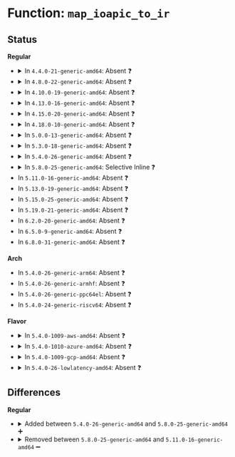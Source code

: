 # Function: <code>map_ioapic_to_ir</code>

## Status
<b>Regular</b>
<ul>
<li>
<details>
<summary>In <code>4.4.0-21-generic-amd64</code>: Absent ❓</summary>

```json
{
  "name": "map_ioapic_to_ir",
  "collision_type": "Unique Static",
  "inline_type": "Full",
  "funcs": [
    {
      "addr": 18446744071584335953,
      "name": "map_ioapic_to_ir",
      "external": false,
      "loc": "drivers/iommu/intel_irq_remapping.c:213",
      "file": "drivers/iommu/intel_irq_remapping.c",
      "inline": "not declared, inlined",
      "caller_inline": [
        "drivers/iommu/intel_irq_remapping.c:intel_get_ir_irq_domain"
      ],
      "caller_func": []
    }
  ],
  "symbols": []
}
```
</details>
</li>
<li>
<details>
<summary>In <code>4.8.0-22-generic-amd64</code>: Absent ❓</summary>

```json
{
  "name": "map_ioapic_to_ir",
  "collision_type": "Unique Static",
  "inline_type": "Full",
  "funcs": [
    {
      "addr": 18446744071584682972,
      "name": "map_ioapic_to_ir",
      "external": false,
      "loc": "drivers/iommu/intel_irq_remapping.c:213",
      "file": "drivers/iommu/intel_irq_remapping.c",
      "inline": "not declared, inlined",
      "caller_inline": [
        "drivers/iommu/intel_irq_remapping.c:intel_get_ir_irq_domain"
      ],
      "caller_func": []
    }
  ],
  "symbols": []
}
```
</details>
</li>
<li>
<details>
<summary>In <code>4.10.0-19-generic-amd64</code>: Absent ❓</summary>

```json
{
  "name": "map_ioapic_to_ir",
  "collision_type": "Unique Static",
  "inline_type": "Full",
  "funcs": [
    {
      "addr": 18446744071584869532,
      "name": "map_ioapic_to_ir",
      "external": false,
      "loc": "drivers/iommu/intel_irq_remapping.c:213",
      "file": "drivers/iommu/intel_irq_remapping.c",
      "inline": "not declared, inlined",
      "caller_inline": [
        "drivers/iommu/intel_irq_remapping.c:intel_get_ir_irq_domain"
      ],
      "caller_func": []
    }
  ],
  "symbols": []
}
```
</details>
</li>
<li>
<details>
<summary>In <code>4.13.0-16-generic-amd64</code>: Absent ❓</summary>

```json
{
  "name": "map_ioapic_to_ir",
  "collision_type": "Unique Static",
  "inline_type": "Full",
  "funcs": [
    {
      "addr": 18446744071584958640,
      "name": "map_ioapic_to_ir",
      "external": false,
      "loc": "drivers/iommu/intel_irq_remapping.c:213",
      "file": "drivers/iommu/intel_irq_remapping.c",
      "inline": "not declared, inlined",
      "caller_inline": [
        "drivers/iommu/intel_irq_remapping.c:intel_get_ir_irq_domain"
      ],
      "caller_func": []
    }
  ],
  "symbols": []
}
```
</details>
</li>
<li>
<details>
<summary>In <code>4.15.0-20-generic-amd64</code>: Absent ❓</summary>

```json
{
  "name": "map_ioapic_to_ir",
  "collision_type": "Unique Static",
  "inline_type": "Full",
  "funcs": [
    {
      "addr": 18446744071585379920,
      "name": "map_ioapic_to_ir",
      "external": false,
      "loc": "drivers/iommu/intel_irq_remapping.c:214",
      "file": "drivers/iommu/intel_irq_remapping.c",
      "inline": "not declared, inlined",
      "caller_inline": [
        "drivers/iommu/intel_irq_remapping.c:intel_get_ir_irq_domain"
      ],
      "caller_func": []
    }
  ],
  "symbols": []
}
```
</details>
</li>
<li>
<details>
<summary>In <code>4.18.0-10-generic-amd64</code>: Absent ❓</summary>

```json
{
  "name": "map_ioapic_to_ir",
  "collision_type": "Unique Static",
  "inline_type": "Full",
  "funcs": [
    {
      "addr": 18446744071585623044,
      "name": "map_ioapic_to_ir",
      "external": false,
      "loc": "drivers/iommu/intel_irq_remapping.c:214",
      "file": "drivers/iommu/intel_irq_remapping.c",
      "inline": "not declared, inlined",
      "caller_inline": [
        "drivers/iommu/intel_irq_remapping.c:intel_get_ir_irq_domain",
        "drivers/iommu/intel_irq_remapping.c:intel_prepare_irq_remapping"
      ],
      "caller_func": []
    }
  ],
  "symbols": []
}
```
</details>
</li>
<li>
<details>
<summary>In <code>5.0.0-13-generic-amd64</code>: Absent ❓</summary>

```json
{
  "name": "map_ioapic_to_ir",
  "collision_type": "Unique Static",
  "inline_type": "Full",
  "funcs": [
    {
      "addr": 18446744071585750196,
      "name": "map_ioapic_to_ir",
      "external": false,
      "loc": "drivers/iommu/intel_irq_remapping.c:216",
      "file": "drivers/iommu/intel_irq_remapping.c",
      "inline": "not declared, inlined",
      "caller_inline": [
        "drivers/iommu/intel_irq_remapping.c:intel_get_ir_irq_domain",
        "drivers/iommu/intel_irq_remapping.c:intel_prepare_irq_remapping"
      ],
      "caller_func": []
    }
  ],
  "symbols": []
}
```
</details>
</li>
<li>
<details>
<summary>In <code>5.3.0-18-generic-amd64</code>: Absent ❓</summary>

```json
{
  "name": "map_ioapic_to_ir",
  "collision_type": "Unique Static",
  "inline_type": "Full",
  "funcs": [
    {
      "addr": 18446744071585981936,
      "name": "map_ioapic_to_ir",
      "external": false,
      "loc": "drivers/iommu/intel_irq_remapping.c:216",
      "file": "drivers/iommu/intel_irq_remapping.c",
      "inline": "not declared, inlined",
      "caller_inline": [
        "drivers/iommu/intel_irq_remapping.c:intel_get_ir_irq_domain",
        "drivers/iommu/intel_irq_remapping.c:intel_prepare_irq_remapping"
      ],
      "caller_func": []
    }
  ],
  "symbols": []
}
```
</details>
</li>
<li>
<details>
<summary>In <code>5.4.0-26-generic-amd64</code>: Absent ❓</summary>

```json
{
  "name": "map_ioapic_to_ir",
  "collision_type": "Unique Static",
  "inline_type": "Full",
  "funcs": [
    {
      "addr": 18446744071586128944,
      "name": "map_ioapic_to_ir",
      "external": false,
      "loc": "drivers/iommu/intel_irq_remapping.c:216",
      "file": "drivers/iommu/intel_irq_remapping.c",
      "inline": "not declared, inlined",
      "caller_inline": [
        "drivers/iommu/intel_irq_remapping.c:intel_get_ir_irq_domain",
        "drivers/iommu/intel_irq_remapping.c:intel_prepare_irq_remapping"
      ],
      "caller_func": []
    }
  ],
  "symbols": []
}
```
</details>
</li>
<li>
<details>
<summary>In <code>5.8.0-25-generic-amd64</code>: Selective Inline ❓</summary>

```c
struct intel_iommu * map_ioapic_to_ir(int apic)
```

```json
{
  "name": "map_ioapic_to_ir",
  "collision_type": "Unique Static",
  "inline_type": "Selective",
  "funcs": [
    {
      "addr": 18446744071586889760,
      "name": "map_ioapic_to_ir",
      "external": false,
      "loc": "drivers/iommu/intel/irq_remapping.c:216",
      "file": "drivers/iommu/intel/irq_remapping.c",
      "inline": "not declared, inlined",
      "caller_inline": [
        "drivers/iommu/intel/irq_remapping.c:intel_get_ir_irq_domain"
      ],
      "caller_func": [
        "drivers/iommu/intel/irq_remapping.c:parse_ioapics_under_ir"
      ]
    }
  ],
  "symbols": [
    {
      "addr": 18446744071586890443,
      "name": "map_ioapic_to_ir",
      "section": ".text",
      "bind": "STB_LOCAL",
      "size": 51
    }
  ]
}
```
</details>
</li>
<li>
In <code>5.11.0-16-generic-amd64</code>: Absent ❓
</li>
<li>
In <code>5.13.0-19-generic-amd64</code>: Absent ❓
</li>
<li>
In <code>5.15.0-25-generic-amd64</code>: Absent ❓
</li>
<li>
In <code>5.19.0-21-generic-amd64</code>: Absent ❓
</li>
<li>
In <code>6.2.0-20-generic-amd64</code>: Absent ❓
</li>
<li>
In <code>6.5.0-9-generic-amd64</code>: Absent ❓
</li>
<li>
In <code>6.8.0-31-generic-amd64</code>: Absent ❓
</li>
</ul>
<b>Arch</b>
<ul>
<li>
In <code>5.4.0-26-generic-arm64</code>: Absent ❓
</li>
<li>
In <code>5.4.0-26-generic-armhf</code>: Absent ❓
</li>
<li>
In <code>5.4.0-26-generic-ppc64el</code>: Absent ❓
</li>
<li>
In <code>5.4.0-24-generic-riscv64</code>: Absent ❓
</li>
</ul>
<b>Flavor</b>
<ul>
<li>
<details>
<summary>In <code>5.4.0-1009-aws-amd64</code>: Absent ❓</summary>

```json
{
  "name": "map_ioapic_to_ir",
  "collision_type": "Unique Static",
  "inline_type": "Full",
  "funcs": [
    {
      "addr": 18446744071585889312,
      "name": "map_ioapic_to_ir",
      "external": false,
      "loc": "drivers/iommu/intel_irq_remapping.c:216",
      "file": "drivers/iommu/intel_irq_remapping.c",
      "inline": "not declared, inlined",
      "caller_inline": [
        "drivers/iommu/intel_irq_remapping.c:intel_get_ir_irq_domain",
        "drivers/iommu/intel_irq_remapping.c:intel_prepare_irq_remapping"
      ],
      "caller_func": []
    }
  ],
  "symbols": []
}
```
</details>
</li>
<li>
<details>
<summary>In <code>5.4.0-1010-azure-amd64</code>: Absent ❓</summary>

```json
{
  "name": "map_ioapic_to_ir",
  "collision_type": "Unique Static",
  "inline_type": "Full",
  "funcs": [
    {
      "addr": 18446744071585749088,
      "name": "map_ioapic_to_ir",
      "external": false,
      "loc": "drivers/iommu/intel_irq_remapping.c:216",
      "file": "drivers/iommu/intel_irq_remapping.c",
      "inline": "not declared, inlined",
      "caller_inline": [
        "drivers/iommu/intel_irq_remapping.c:intel_get_ir_irq_domain",
        "drivers/iommu/intel_irq_remapping.c:intel_prepare_irq_remapping"
      ],
      "caller_func": []
    }
  ],
  "symbols": []
}
```
</details>
</li>
<li>
<details>
<summary>In <code>5.4.0-1009-gcp-amd64</code>: Absent ❓</summary>

```json
{
  "name": "map_ioapic_to_ir",
  "collision_type": "Unique Static",
  "inline_type": "Full",
  "funcs": [
    {
      "addr": 18446744071586078960,
      "name": "map_ioapic_to_ir",
      "external": false,
      "loc": "drivers/iommu/intel_irq_remapping.c:216",
      "file": "drivers/iommu/intel_irq_remapping.c",
      "inline": "not declared, inlined",
      "caller_inline": [
        "drivers/iommu/intel_irq_remapping.c:intel_get_ir_irq_domain",
        "drivers/iommu/intel_irq_remapping.c:intel_prepare_irq_remapping"
      ],
      "caller_func": []
    }
  ],
  "symbols": []
}
```
</details>
</li>
<li>
<details>
<summary>In <code>5.4.0-26-lowlatency-amd64</code>: Absent ❓</summary>

```json
{
  "name": "map_ioapic_to_ir",
  "collision_type": "Unique Static",
  "inline_type": "Full",
  "funcs": [
    {
      "addr": 18446744071586187248,
      "name": "map_ioapic_to_ir",
      "external": false,
      "loc": "drivers/iommu/intel_irq_remapping.c:216",
      "file": "drivers/iommu/intel_irq_remapping.c",
      "inline": "not declared, inlined",
      "caller_inline": [
        "drivers/iommu/intel_irq_remapping.c:intel_get_ir_irq_domain",
        "drivers/iommu/intel_irq_remapping.c:intel_prepare_irq_remapping"
      ],
      "caller_func": []
    }
  ],
  "symbols": []
}
```
</details>
</li>
</ul>

## Differences
<b>Regular</b>
<ul>
<li>
<details>
<summary>Added between <code>5.4.0-26-generic-amd64</code> and <code>5.8.0-25-generic-amd64</code> ➕</summary>

```c
struct intel_iommu * map_ioapic_to_ir(int apic)
```
</details>
</li>
<li>
<details>
<summary>Removed between <code>5.8.0-25-generic-amd64</code> and <code>5.11.0-16-generic-amd64</code> ➖</summary>

```c
struct intel_iommu * map_ioapic_to_ir(int apic)
```
</details>
</li>
</ul>
